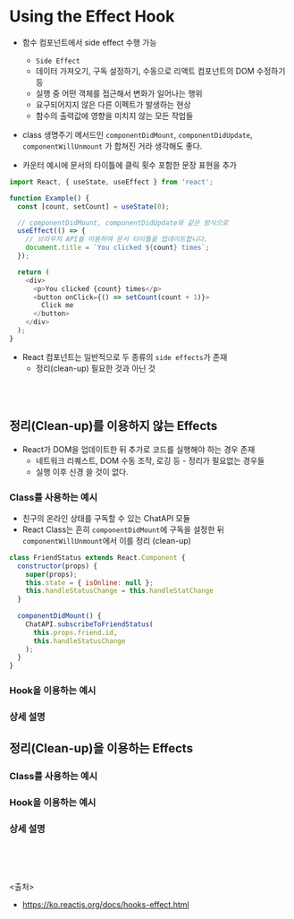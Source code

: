 # Using the Effect Hook
- 함수 컴포넌트에서 side effect 수행 가능
  - `Side Effect`
  - 데이터 가져오기, 구독 설정하기, 수동으로 리액트 컴포넌트의 DOM 수정하기 등
  - 실행 중 어떤 객체를 접근해서 변화가 일어나는 행위
  - 요구되어지지 않은 다른 이펙트가 발생하는 현상
  - 함수의 출력값에 영향을 미치지 않는 모든 작업들
  
- class 생명주기 메서드인 `componentDidMount`, `componentDidUpdate`, `componentWillUnmount` 가 합쳐진 거라 생각해도 좋다.

- 카운터 예시에 문서의 타이틀에 클릭 횟수 포함한 문장 표현을 추가
```javascript
import React, { useState, useEffect } from 'react';

function Example() {
  const [count, setCount] = useState(0);

  // componentDidMount, componentDidUpdate와 같은 방식으로
  useEffect(() => {
    // 브라우저 API를 이용하여 문서 타이틀을 업데이트합니다.
    document.title = `You clicked ${count} times`;
  });

  return (
    <div>
      <p>You clicked {count} times</p>
      <button onClick={() => setCount(count + 1)}>
        Click me
      </button>
    </div>
  );
}
```

- React 컴포넌트는 일반적으로 두 종류의 `side effects`가 존재
  - 정리(clean-up) 필요한 것과 아닌 것
  
<br><br>

## 정리(Clean-up)를 이용하지 않는 Effects
- React가 DOM을 업데이트한 뒤 추가로 코드를 실행해야 하는 경우 존재
  - 네트워크 리퀘스트, DOM 수동 조작, 로깅 등 - 정리가 필요없는 경우들
  - 실행 이후 신경 쓸 것이 없다.
  
### Class를 사용하는 예시
- 친구의 온라인 상태를 구독할 수 있는 ChatAPI 모듈
- React Class는 흔히 `componentDidMount`에 구독을 설정한 뒤 `componentWillUnmount`에서 이를 정리 (clean-up)
```javascript
class FriendStatus extends React.Component {
  constructor(props) {
    super(props);
    this.state = { isOnline: null };
    this.handleStatusChange = this.handleStatChange
  }
  
  componentDidMount() {
    ChatAPI.subscribeToFriendStatus(
      this.props.friend.id,
      this.handleStatusChange
    );
  }
}
```


### Hook을 이용하는 예시


### 상세 설명



## 정리(Clean-up)을 이용하는 Effects

### Class를 사용하는 예시


### Hook을 이용하는 예시


### 상세 설명





<br><br><br>

<출처>
- https://ko.reactjs.org/docs/hooks-effect.html

